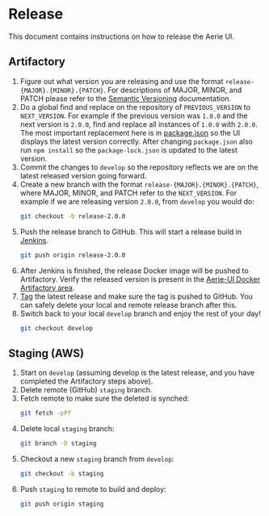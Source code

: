 # Release

This document contains instructions on how to release the Aerie UI.

## Artifactory

1. Figure out what version you are releasing and use the format `release-{MAJOR}.{MINOR}.{PATCH}`. For descriptions of MAJOR, MINOR, and PATCH please refer to the [Semantic Versioning](https://semver.org/) documentation.
1. Do a global find and replace on the repository of `PREVIOUS_VERSION` to `NEXT_VERSION`. For example if the previous version was `1.0.0` and the next version is `2.0.0`, find and replace all instances of `1.0.0` with `2.0.0`. The most important replacement here is in [package.json](../package.json) so the UI displays the latest version correctly. After changing `package.json` also run `npm install` so the `package-lock.json` is updated to the latest version.
1. Commit the changes to `develop` so the repository reflects we are on the latest released version going forward.
1. Create a new branch with the format `release-{MAJOR}.{MINOR}.{PATCH}`, where MAJOR, MINOR, and PATCH refer to the `NEXT_VERSION`. For example if we are releasing version `2.0.0`, from `develop` you would do:
    ```sh
    git checkout -b release-2.0.0
    ```
1. Push the release branch to GitHub. This will start a release build in [Jenkins](https://cae-jenkins2.jpl.nasa.gov/job/MPSA/job/SEQ/job/normal_builds/job/aerie-ui/).
    ```sh
    git push origin release-2.0.0
    ```
1. After Jenkins is finished, the release Docker image will be pushed to Artifactory. Verify the released version is present in the [Aerie-UI Docker Artifactory area](https://artifactory.jpl.nasa.gov/artifactory/webapp/#/artifacts/browse/tree/General/docker-release-local/gov/nasa/jpl/aerie/aerie-ui).
1. [Tag](https://stackoverflow.com/a/18223354) the latest release and make sure the tag is pushed to GitHub. You can safely delete your local and remote release branch after this.
1. Switch back to your local `develop` branch and enjoy the rest of your day!
    ```sh
    git checkout develop
    ```

## Staging (AWS)

1. Start on `develop` (assuming develop is the latest release, and you have completed the Artifactory steps above).
1. Delete remote (GitHub) `staging` branch.
1. Fetch remote to make sure the deleted is synched:
    ```sh
    git fetch -pPf
    ```
1. Delete local `staging` branch:
    ```sh
    git branch -D staging
    ```
1. Checkout a new `staging` branch from `develop`:
    ```sh
    git checkout -b staging
    ```
1. Push `staging` to remote to build and deploy:
    ```sh
    git push origin staging
    ```

